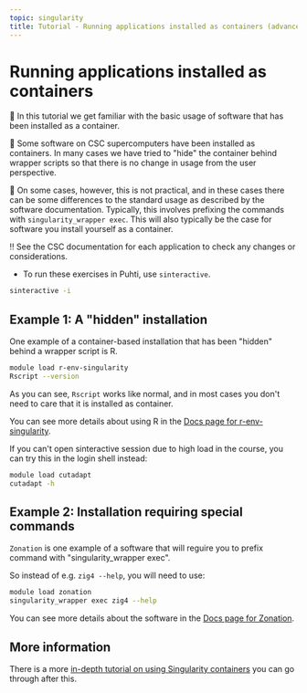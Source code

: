 ```yaml
---
topic: singularity
title: Tutorial - Running applications installed as containers (advanced)
---
```


# Running applications installed as containers

💬 In this tutorial we get familiar with the basic usage of software that has been installed as a container.

💭 Some software on CSC supercomputers have been installed as containers. In many cases we have tried to "hide" the container behind wrapper scripts so that there is no change in usage from the user perspective.

💭 On some cases, however, this is not practical, and in these cases there can be some differences to the standard usage as described by the software documentation. Typically, this involves prefixing the commands with `singularity_wrapper exec`. This will also typically be the case for software you install 
yourself as a container.

‼️ See the CSC documentation for each application to check any changes or considerations.

- To run these exercises in Puhti, use `sinteractive`.
```bash
sinteractive -i
```

## Example 1: A "hidden" installation

One example of a container-based installation that has been "hidden" behind
a wrapper script is R.

```bash
module load r-env-singularity
Rscript --version
```
As you can see, `Rscript` works like normal, and in most cases you don't 
need to care that it is installed as container.

You can see more details about using R in the [Docs page for r-env-singularity](https://docs.csc.fi/apps/r-env-singularity/).

If you can't open sinteractive session due to high load in the course, you can try this
in the login shell instead:
```bash
module load cutadapt
cutadapt -h
```
## Example 2: Installation requiring special commands

`Zonation` is one example of a software that will reguire you to
prefix command with "singularity_wrapper exec".

So instead of e.g. `zig4 --help`, you will need to use:
```bash
module load zonation
singularity_wrapper exec zig4 --help
```
You can see more details about the software in the 
[Docs page for Zonation](https://docs.csc.fi/apps/zonation).

## More information

There is a more [in-depth tutorial on using Singularity containers](https://csc-training.github.io/csc-env-eff/hands-on/singularity/singularity-tutorial.html) 
you can go through after this.

